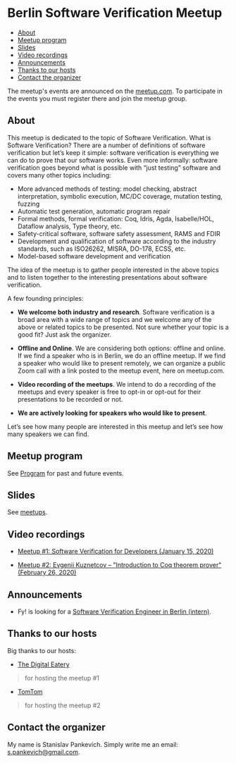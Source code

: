 # Berlin Software Verification Meetup

<!-- START doctoc generated TOC please keep comment here to allow auto update -->
<!-- DON'T EDIT THIS SECTION, INSTEAD RE-RUN doctoc TO UPDATE -->

- [About](#about)
- [Meetup program](#meetup-program)
- [Slides](#slides)
- [Video recordings](#video-recordings)
- [Announcements](#announcements)
- [Thanks to our hosts](#thanks-to-our-hosts)
- [Contact the organizer](#contact-the-organizer)

<!-- END doctoc generated TOC please keep comment here to allow auto update -->

The meetup's events are announced on the
[meetup.com](https://www.meetup.com/Berlin-Software-Verification-Meetup). To
participate in the events you must register there and join the meetup group.

## About

This meetup is dedicated to the topic of Software Verification. What is Software
Verification? There are a number of definitions of software verification but
let’s keep it simple: software verification is everything we can do to prove
that our software works. Even more informally: software verification goes beyond
what is possible with “just testing” software and covers many other topics
including:

- More advanced methods of testing: model checking, abstract interpretation,
  symbolic execution, MC/DC coverage, mutation testing, fuzzing
- Automatic test generation, automatic program repair
- Formal methods, formal verification: Coq, Idris, Agda, Isabelle/HOL, Dataflow
  analysis, Type theory, etc.
- Safety-critical software, software safety assessment, RAMS and FDIR
- Development and qualification of software according to the industry standards,
  such as ISO26262, MISRA, DO-178, ECSS, etc.
- Model-based software development and verification

The idea of the meetup is to gather people interested in the above topics and to
listen together to the interesting presentations about software verification.

A few founding principles:

- **We welcome both industry and research**. Software verification is a broad
  area with a wide range of topics and we welcome any of the above or related
  topics to be presented. Not sure whether your topic is a good fit? Just ask
  the organizer.

- **Offline and Online**. We are considering both options: offline and online.
  If we find a speaker who is in Berlin, we do an offline meetup. If we find a
  speaker who would like to present remotely, we can organize a public Zoom call
  with a link posted to the meetup event, here on meetup.com.

- **Video recording of the meetups**. We intend to do a recording of the meetups
  and every speaker is free to opt-in or opt-out for their presentations to be
  recorded or not.

- **We are actively looking for speakers who would like to present**.

Let’s see how many people are interested in this meetup and let’s see how many
speakers we can find.

## Meetup program

See [Program](Program.md) for past and future events.

## Slides

See [meetups](/meetups).

## Video recordings

- [Meetup #1: Software Verification for Developers (January 15, 2020)](https://www.youtube.com/watch?v=fBZNtu4TMz8)

- [Meetup #2: Evgenii Kuznetcov – "Introduction to Coq theorem prover" (February 26, 2020)](https://www.youtube.com/watch?v=l9JSDnYB9_Y)

## Announcements

- Fy! is looking for a
  [Software Verification Engineer in Berlin (intern)](https://fy.breezy.hr/p/9f3ca924e4aa01-intern-software-verification-engineer?source=www.google.com&popup=true).

## Thanks to our hosts

Big thanks to our hosts:

- [The Digital Eatery](https://www.microsoft.com/de-de/berlin/digital-eatery.aspx)

> for hosting the meetup #1

- [TomTom](https://www.tomtom.com/de_de/)

> for hosting the meetup #2

## Contact the organizer

My name is Stanislav Pankevich. Simply write me an email: s.pankevich@gmail.com.
